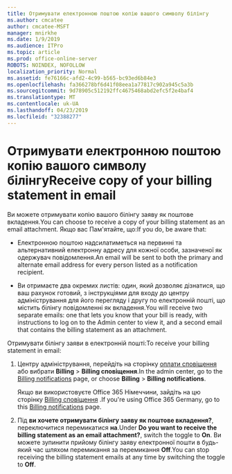 ```yaml
---
title: Отримувати електронною поштою копію вашого символу білінгу
ms.author: cmcatee
author: cmcatee-MSFT
manager: mnirkhe
ms.date: 1/9/2019
ms.audience: ITPro
ms.topic: article
ms.prod: office-online-server
ROBOTS: NOINDEX, NOFOLLOW
localization_priority: Normal
ms.assetid: fe76166c-afd2-4c99-b565-bc93ed6b84e3
ms.openlocfilehash: fa366278bf6d41f08eea1a77817c902a945c5a3b
ms.sourcegitcommit: 9d78905c512192ffc4675468abd2efc5f2e4baf4
ms.translationtype: MT
ms.contentlocale: uk-UA
ms.lasthandoff: 04/23/2019
ms.locfileid: "32388277"
---
```

# <a name="receive-copy-of-your-billing-statement-in-email"></a><span data-ttu-id="3835f-102">Отримувати електронною поштою копію вашого символу білінгу</span><span class="sxs-lookup"><span data-stu-id="3835f-102">Receive copy of your billing statement in email</span></span>
<span data-ttu-id="3835f-103">Ви можете отримувати копію вашого білінгу заяву як поштове вкладення.</span><span class="sxs-lookup"><span data-stu-id="3835f-103">You can choose to receive a copy of your billing statement as an email attachment.</span></span> <span data-ttu-id="3835f-104">Якщо вас Пам'ятайте, що:</span><span class="sxs-lookup"><span data-stu-id="3835f-104">If you do, be aware that:</span></span>
  
- <span data-ttu-id="3835f-105">Електронною поштою надсилатиметься на первинні та альтернативний електронну адресу для кожної особи, зазначеної як одержувач повідомлення.</span><span class="sxs-lookup"><span data-stu-id="3835f-105">An email will be sent to both the primary and alternate email address for every person listed as a notification recipient.</span></span>
    
- <span data-ttu-id="3835f-106">Ви отримаєте два окремих листів: один, який дозволяє дізнатися, що ваш рахунок готовий, з інструкціями для входу до центру адміністрування для його перегляду і другу по електронній пошті, що містить білінгу повідомленні як вкладення.</span><span class="sxs-lookup"><span data-stu-id="3835f-106">You will receive two separate emails: one that lets you know that your bill is ready, with instructions to log on to the Admin center to view it, and a second email that contains the billing statement as an attachment.</span></span>
    
<span data-ttu-id="3835f-107">Отримувати білінгу заяви в електронній пошті:</span><span class="sxs-lookup"><span data-stu-id="3835f-107">To receive your billing statement in email:</span></span>
  
1. <span data-ttu-id="3835f-108">Центру адміністрування, перейдіть на сторінку [оплати сповіщення](https://go.microsoft.com/fwlink/p/?linkid=853212) або вибрати **Billing** \> **Billing сповіщення**.</span><span class="sxs-lookup"><span data-stu-id="3835f-108">In the admin center, go to the [Billing notifications](https://go.microsoft.com/fwlink/p/?linkid=853212) page, or choose **Billing** \> **Billing notifications**.</span></span>
    
    <span data-ttu-id="3835f-109">Якщо ви використовуєте Office 365 Німеччини, зайдіть на цю сторінку [Billing сповіщення](https://go.microsoft.com/fwlink/p/?linkid=853213) .</span><span class="sxs-lookup"><span data-stu-id="3835f-109">If you're using Office 365 Germany, go to this [Billing notifications](https://go.microsoft.com/fwlink/p/?linkid=853213) page.</span></span> 
    
2. <span data-ttu-id="3835f-110">Під **ви хочете отримувати білінгу заяву як поштове вкладення?**, переключитися перемикатися **на**.</span><span class="sxs-lookup"><span data-stu-id="3835f-110">Under **Do you want to receive the billing statement as an email attachment?**, switch the toggle to **On**.</span></span> <span data-ttu-id="3835f-111">Ви можете зупинити прийому білінгу заяву електронної пошти в будь-який час шляхом перемикання за перемикання **Off**.</span><span class="sxs-lookup"><span data-stu-id="3835f-111">You can stop receiving the billing statement emails at any time by switching the toggle to **Off**.</span></span>
    

